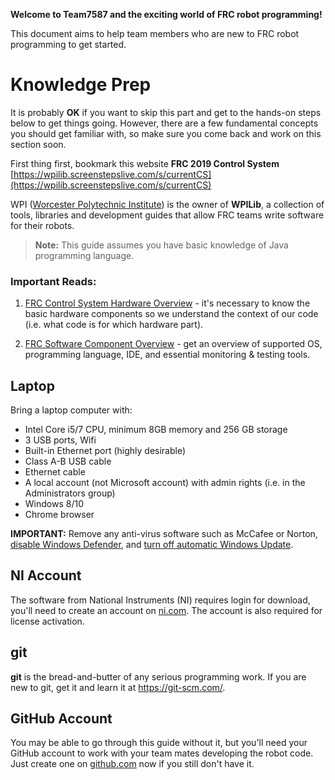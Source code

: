 **Welcome to Team7587 and the exciting world of FRC robot programming!**

This document aims to help team members who are new to FRC robot programming to get started.

# Knowledge Prep

It is probably **OK** if you want to skip this part and get to the hands-on steps below to get things going. However, there are a few fundamental concepts you should get familiar with, so make sure you come back and work on this section soon.

First thing first, bookmark this website **FRC 2019 Control System** [https://wpilib.screenstepslive.com/s/currentCS](https://wpilib.screenstepslive.com/s/currentCS)

WPI ([Worcester Polytechnic Institute](https://www.wpi.edu/)) is the owner of **WPILib**, a collection of tools, libraries and development guides that allow FRC teams write software for their robots.

>**Note:** This guide assumes you have basic knowledge of Java programming language.

### Important Reads:
1. [FRC Control System Hardware Overview](https://wpilib.screenstepslive.com/s/currentCS/m/cs_hardware/l/144968-frc-control-system-hardware-overview) - it's necessary to know the basic hardware components so we understand the context of our code (i.e. what code is for which hardware part).

2. [FRC Software Component Overview](https://wpilib.screenstepslive.com/s/currentCS/m/getting_started/l/144981-frc-software-component-overview) - get an overview of supported OS, programming language, IDE, and essential monitoring & testing tools.

## Laptop

Bring a laptop computer with:

* Intel Core i5/7 CPU, minimum 8GB memory and 256 GB storage 
* 3 USB ports, Wifi 
* Built-in Ethernet port (highly desirable) 
* Class A-B USB cable 
* Ethernet cable 
* A local account (not Microsoft account) with admin rights (i.e. in the Administrators group) 
* Windows 8/10 
* Chrome browser

**IMPORTANT:** Remove any anti-virus software such as McCafee or Norton, [disable Windows Defender](https://www.wikihow.com/Turn-Off-Windows-Defender-in-Windows-10), and [turn off automatic Windows Update](https://www.windowscentral.com/how-stop-updates-installing-automatically-windows-10).

## NI Account
The software from National Instruments (NI) requires login for download, you'll need to create an account on [ni.com](ni.com). The account is also required for license activation.

## git
**git** is the bread-and-butter of any serious programming work. If you are new to git, get it and learn it at https://git-scm.com/.

## GitHub Account
You may be able to go through this guide without it, but you'll need your GitHub account to work with your team mates developing the robot code. Just create one on [github.com](https://github.com) now if you still don't have it.
